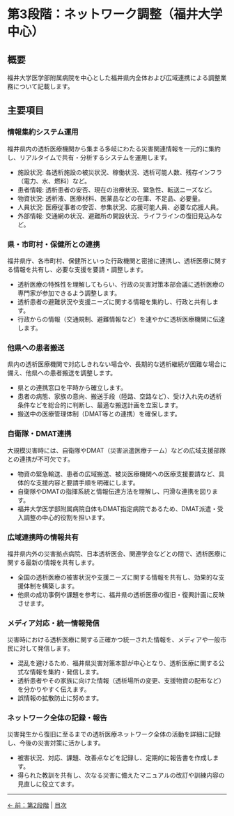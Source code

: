 # 第3段階：ネットワーク調整（福井大学中心）

## 概要
福井大学医学部附属病院を中心とした福井県内全体および広域連携による調整業務について記載します。

## 主要項目

### 情報集約システム運用
福井県内の透析医療機関から集まる多岐にわたる災害関連情報を一元的に集約し、リアルタイムで共有・分析するシステムを運用します。
* 施設状況: 各透析施設の被災状況、稼働状況、透析可能人数、残存インフラ（電力、水、燃料）など。
* 患者情報: 透析患者の安否、現在の治療状況、緊急性、転送ニーズなど。
* 物資状況: 透析液、医療材料、医薬品などの在庫、不足品、必要量。
* 人員状況: 医療従事者の安否、参集状況、応援可能人員、必要な応援人員。
* 外部情報: 交通網の状況、避難所の開設状況、ライフラインの復旧見込みなど。

### 県・市町村・保健所との連携
福井県庁、各市町村、保健所といった行政機関と密接に連携し、透析医療に関する情報を共有し、必要な支援を要請・調整します。
* 透析医療の特殊性を理解してもらい、行政の災害対策本部会議に透析医療の専門家が参加できるよう調整します。
* 透析患者の避難状況や支援ニーズに関する情報を集約し、行政と共有します。
* 行政からの情報（交通規制、避難情報など）を速やかに透析医療機関に伝達します。

### 他県への患者搬送
県内の透析医療機関で対応しきれない場合や、長期的な透析継続が困難な場合に備え、他県への患者搬送を調整します。
* 県との連携窓口を平時から確立します。
* 患者の病態、家族の意向、搬送手段（陸路、空路など）、受け入れ先の透析条件などを総合的に判断し、最適な搬送計画を立案します。
* 搬送中の医療管理体制（DMAT等との連携）を確保します。

### 自衛隊・DMAT連携
大規模災害時には、自衛隊やDMAT（災害派遣医療チーム）などの広域支援部隊との連携が不可欠です。
* 物資の緊急輸送、患者の広域搬送、被災医療機関への医療支援要請など、具体的な支援内容と要請手順を明確にします。
* 自衛隊やDMATの指揮系統と情報伝達方法を理解し、円滑な連携を図ります。
* 福井大学医学部附属病院自体もDMAT指定病院であるため、DMAT派遣・受入調整の中心的役割を担います。

### 広域連携時の情報共有
福井県内外の災害拠点病院、日本透析医会、関連学会などとの間で、透析医療に関する最新の情報を共有します。
* 全国の透析医療の被害状況や支援ニーズに関する情報を共有し、効果的な支援体制を構築します。
* 他県の成功事例や課題を参考に、福井県の透析医療の復旧・復興計画に反映させます。

### メディア対応・統一情報発信
災害時における透析医療に関する正確かつ統一された情報を、メディアや一般市民に対して発信します。
* 混乱を避けるため、福井県災害対策本部が中心となり、透析医療に関する公式な情報を集約・発信します。
* 透析患者やその家族に向けた情報（透析場所の変更、支援物資の配布など）を分かりやすく伝えます。
* 誤情報の拡散防止に努めます。

### ネットワーク全体の記録・報告
災害発生から復旧に至るまでの透析医療ネットワーク全体の活動を詳細に記録し、今後の災害対策に活かします。
* 被害状況、対応、課題、改善点などを記録し、定期的に報告書を作成します。
* 得られた教訓を共有し、次なる災害に備えたマニュアルの改訂や訓練内容の見直しに役立てます。


---
[← 前：第2段階](02-facility-response.md) | [目次](index.md)
